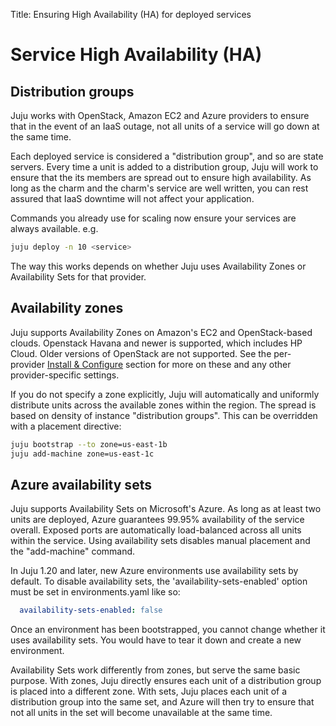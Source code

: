 Title: Ensuring High Availability (HA) for deployed services  


# Service High Availability (HA)


## Distribution groups
Juju works with OpenStack, Amazon EC2 and Azure providers to ensure that in
the event of an IaaS outage, not all units of a service will go down at the
same time.

Each deployed service is considered a "distribution group", and so are state
servers.  Every time a unit is added to a distribution group, Juju will work to
ensure that the its members are spread out to ensure high availability.  As
long as the charm and the charm's service are well written, you can rest
assured that IaaS downtime will not affect your application.

Commands you already use for scaling now ensure your services are always
available. e.g.

```bash
juju deploy -n 10 <service>
```

The way this works depends on whether Juju uses Availability Zones or
Availability Sets for that provider.


## Availability zones

Juju supports Availability Zones on Amazon's EC2 and OpenStack-based clouds.
Openstack Havana and newer is supported, which includes HP Cloud. Older
versions of OpenStack are not supported. See the per-provider [Install &
Configure](./getting-started.html) section for more on these and any other
provider-specific settings.

If you do not specify a zone explicitly, Juju will automatically and uniformly
distribute units across the available zones within the region. The spread is
based on density of instance "distribution groups". This can be overridden
with a placement directive:

```bash
juju bootstrap --to zone=us-east-1b
juju add-machine zone=us-east-1c
```


## Azure availability sets

Juju supports Availability Sets on Microsoft's Azure.  As long as at least two
units are deployed, Azure guarantees 99.95% availability of the service
overall.  Exposed ports are automatically load-balanced across all units within
the service.  Using availability sets disables manual placement and the
"add-machine" command.

In Juju 1.20 and later, new Azure environments use availability sets by
default. To disable availability sets, the 'availability-sets-enabled' option
must be set in environments.yaml like so:

```yaml
  availability-sets-enabled: false
```

Once an environment has been bootstrapped, you cannot change whether it uses
availability sets.  You would have to tear it down and create a new
environment.

Availability Sets work differently from zones, but serve the same basic
purpose.  With zones, Juju directly ensures each unit of a distribution group
is placed into a different zone.  With sets, Juju places each unit of a
distribution group into the same set, and Azure will then try to ensure that
not all units in the set will become unavailable at the same time.
